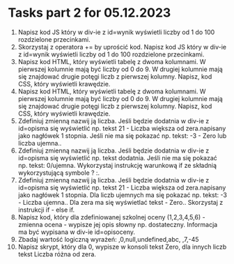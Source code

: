 # Tasks part 2 for 05.12.2023

1. Napisz kod JS który w div-ie z id=wynik wyświetli liczby od 1 do 100 rozdzielone przecinkami.
2. Skorzystaj z operatora += by uprościć kod. Napisz kod JS który w div-ie z id=wynik wyświetli liczby od 1 do 100 rozdzielone przecinkami.
3. Napisz kod HTML, który wyświetli tabelę z dwoma kolumnami. W pierwszej kolumnie mają być liczby od 0 do 9. W drugiej kolumnie mają się znajdować drugie potęgi liczb z pierwszej kolumny. Napisz, kod CSS, który wyświetli krawędzie.
4. Napisz kod HTML, który wyświetli tabelę z dwoma kolumnami. W pierwszej kolumnie mają być liczby od 0 do 9. W drugiej kolumnie mają się znajdować drugie potęgi liczb z pierwszej kolumny. Napisz, kod CSS, który wyświetli krawędzie.
5. Zdefiniuj zmienną nazwij ją liczba. Jeśli będzie dodatnia w div-ie z id=opisma się wyświetlić np. tekst 21 - Liczba większa od zera.napisany jako nagłówek 1 stopnia. Jeśli nie ma się pokazać np. tekst: -3 - Zero lub liczba ujemna..
6. Zdefiniuj zmienną nazwij ją liczba. Jeśli będzie dodatnia w div-ie z id=opisma się wyświetlić np. tekst dodatnia. Jeśli nie ma się pokazać np. tekst: 0/ujemna. Wykorzystaj instrukcję warunkową if ze składnią wykorzystującą symbole ? :.
7. Zdefiniuj zmienną nazwij ją liczba. Jeśli będzie dodatnia w div-ie z id=opisma się wyświetlić np. tekst 21 - Liczba większa od zera.napisany jako nagłówek 1 stopnia. Dla liczb ujemnych ma się pokazać np. tekst: -3 - Liczba ujemna.. Dla zera ma się wyświetlać tekst - Zero.. Skorzystaj z instrukcji if - else if.
8. Napisz kod, który dla zdefiniowanej szkolnej oceny (1,2,3,4,5,6) - zmienna ocena - wypisze jej opis słowny np. dostateczny. Informacja ma być wypisana w div-ie id=opisoceny.
9. Zbadaj wartość logiczną wyrażeń: ,0,null,undefined,abc, ,7,-45
10. Napisz skrypt, który dla 0, wypisze w konsoli tekst Zero, dla innych liczb tekst Liczba różna od zera.